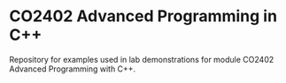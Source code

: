 
CO2402 Advanced Programming in C++
==================================

Repository for examples used in lab demonstrations for module CO2402 Advanced Programming with C++.
